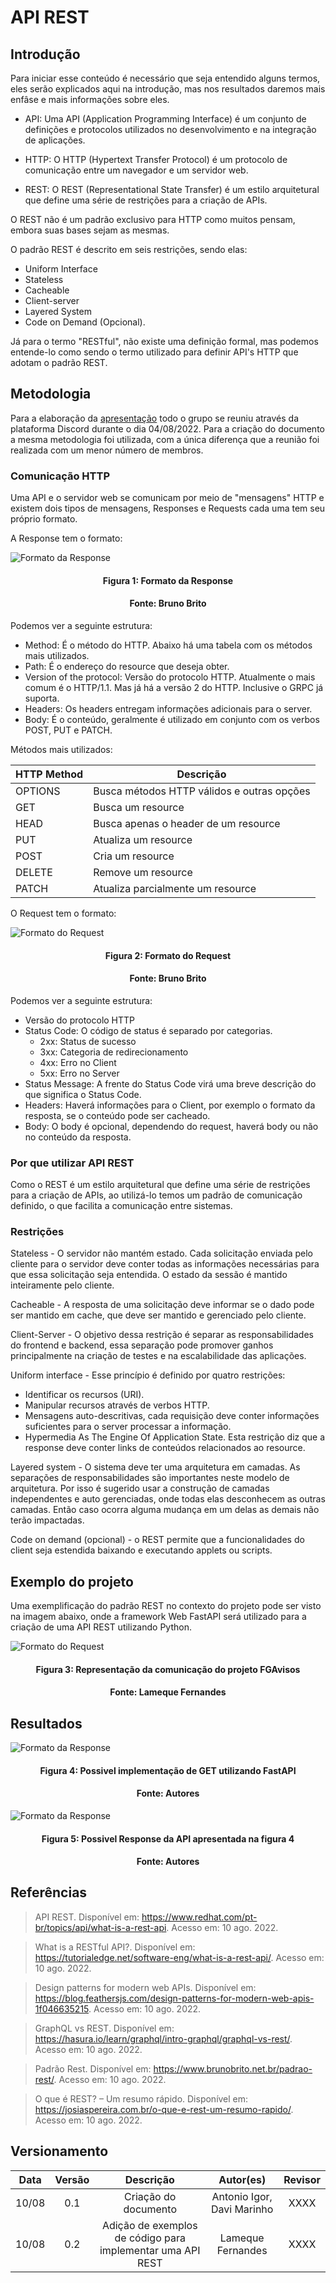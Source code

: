 # API REST

## Introdução

Para iniciar esse conteúdo é necessário que seja entendido alguns termos, eles serão explicados aqui na introdução, mas nos resultados daremos mais enfâse e mais informações sobre eles.

- API: Uma API (Application Programming Interface) é um conjunto de definições e protocolos utilizados no desenvolvimento e na integração de aplicações.

- HTTP: O HTTP (Hypertext Transfer Protocol) é um protocolo de comunicação entre um navegador e um servidor web.

- REST: O REST (Representational State Transfer) é um estilo arquitetural que define uma série de restrições para a criação de APIs.

O REST não é um padrão exclusivo para HTTP como muitos pensam, embora suas bases sejam as mesmas.

O padrão REST é descrito em seis restrições, sendo elas:

- Uniform Interface
- Stateless
- Cacheable
- Client-server
- Layered System
- Code on Demand (Opcional).

Já para o termo "RESTful", não existe uma definição formal, mas podemos entende-lo como sendo o termo utilizado para definir API's HTTP que adotam o padrão REST.

## Metodologia

Para a elaboração da [apresentação](https://www.canva.com/design/DAFINc4Wurs/lc_gjowzEkKgXO0Yl_Qk9Q/edit?utm_content=DAFINc4Wurs&utm_campaign=designshare&utm_medium=link2&utm_source=sharebutton) todo o grupo se reuniu através da plataforma Discord durante o dia 04/08/2022. Para a criação do documento a mesma metodologia foi utilizada, com a única diferença que a reunião foi realizada com um menor número de membros.


### Comunicação HTTP

Uma API e o servidor web se comunicam por meio de "mensagens" HTTP e existem dois tipos de mensagens, Responses e Requests cada uma tem seu próprio formato.

A Response tem o formato:

![Formato da Response](../assets/img/HTTP_Response.png)
<h4 align = "center"> Figura 1: Formato da Response </h6>
<h4 align = "center"> Fonte: Bruno Brito </h6>

Podemos ver a seguinte estrutura:

- Method: É o método do HTTP. Abaixo há uma tabela com os métodos mais utilizados.
- Path: É o endereço do resource que deseja obter.
- Version of the protocol: Versão do protocolo HTTP. Atualmente o mais comum é o HTTP/1.1. Mas já há a versão 2 do HTTP. Inclusive o GRPC já suporta.
- Headers: Os headers entregam informações adicionais para o server.
- Body: É o conteúdo, geralmente é utilizado em conjunto com os verbos POST, PUT e PATCH.


Métodos mais utilizados:

|HTTP Method| Descrição |
|-----------|-----------|
|  OPTIONS  | Busca métodos HTTP válidos e outras opções |
|  GET      | Busca um resource |
|  HEAD     | Busca apenas o header de um resource |
|  PUT      | Atualiza um resource |
|  POST     | Cria um resource |
|  DELETE   | Remove um resource|
|  PATCH    | Atualiza parcialmente um resource |

O Request tem o formato:

![Formato do Request](../assets/img/HTTP_Request.png)
<h4 align = "center"> Figura 2: Formato do Request </h6>
<h4 align = "center"> Fonte: Bruno Brito </h6>

Podemos ver a seguinte estrutura:

- Versão do protocolo HTTP
- Status Code: O código de status é separado por categorias.
    - 2xx: Status de sucesso
    - 3xx: Categoria de redirecionamento
    - 4xx: Erro no Client
    - 5xx: Erro no Server
- Status Message: A frente do Status Code virá uma breve descrição do que significa o Status Code.
- Headers: Haverá informações para o Client, por exemplo o formato da resposta, se o conteúdo pode ser cacheado.
- Body: O body é opcional, dependendo do request, haverá body ou não no conteúdo da resposta.

### Por que utilizar API REST

Como o REST é um estilo arquitetural que define uma série de restrições para a criação de APIs, ao utilizá-lo temos um padrão de comunicação definido, o que facilita a comunicação entre sistemas.

### Restrições

Stateless - O servidor não mantém estado. Cada solicitação enviada pelo cliente para o servidor deve conter todas as informações necessárias para que essa solicitação seja entendida. O estado da sessão é mantido inteiramente pelo cliente.

Cacheable - A resposta de uma solicitação deve informar se o dado pode ser mantido em cache, que deve ser mantido e gerenciado pelo cliente.

Client-Server - O objetivo dessa restrição é separar as responsabilidades do frontend e backend, essa separação pode promover ganhos principalmente na criação de testes e na escalabilidade das aplicações.

Uniform interface - Esse princípio é definido por quatro restrições:

- Identificar os recursos (URI).
- Manipular recursos através de verbos HTTP.
- Mensagens auto-descritivas, cada requisição deve conter informações suficientes para o server processar a informação.
- Hypermedia As The Engine Of Application State. Esta restrição diz que a response deve conter links de conteúdos relacionados ao resource.

Layered system - O sistema deve ter uma arquitetura em camadas. As separações de responsabilidades são importantes neste modelo de arquitetura. Por isso é sugerido usar a construção de camadas independentes e auto gerenciadas, onde todas elas desconhecem as outras camadas. Então caso ocorra alguma mudança em um delas as demais não terão impactadas.

Code on demand (opcional) - o REST permite que a funcionalidades do client seja estendida baixando e executando applets ou scripts.

## Exemplo do projeto

Uma exemplificação do padrão REST no contexto do projeto pode ser visto na imagem abaixo, onde a framework Web FastAPI será utilizado para a criação de uma API REST utilizando Python.

![Formato do Request](../assets/img/exemploFastAPI.png)
<h4 align = "center"> Figura 3: Representação da comunicação do projeto FGAvisos </h6>
<h4 align = "center"> Fonte: Lameque Fernandes </h6>


## Resultados

![Formato da Response](../assets/img/codigoExAPI.png)
<h4 align = "center"> Figura 4: Possivel implementação de GET utilizando FastAPI </h6>
<h4 align = "center"> Fonte: Autores </h6>

![Formato da Response](../assets/img/exemploRespostaAPI.png)
<h4 align = "center"> Figura 5: Possivel Response da API apresentada na figura 4 </h6>
<h4 align = "center"> Fonte: Autores </h6>


## Referências

> API REST. Disponível em: https://www.redhat.com/pt-br/topics/api/what-is-a-rest-api. Acesso em: 10 ago. 2022.

> What is a RESTful API?. Disponível em: https://tutorialedge.net/software-eng/what-is-a-rest-api/. Acesso em: 10 ago. 2022.

> Design patterns for modern web APIs. Disponível em: https://blog.feathersjs.com/design-patterns-for-modern-web-apis-1f046635215. Acesso em: 10 ago. 2022.

> GraphQL vs REST. Disponível em: https://hasura.io/learn/graphql/intro-graphql/graphql-vs-rest/. Acesso em: 10 ago. 2022.

> Padrão Rest. Disponível em: https://www.brunobrito.net.br/padrao-rest/. Acesso em: 10 ago. 2022.

> O que é REST? – Um resumo rápido. Disponível em: https://josiaspereira.com.br/o-que-e-rest-um-resumo-rapido/. Acesso em: 10 ago. 2022.

## Versionamento

| Data  | Versão |                     Descrição                               |           Autor(es)        | Revisor |
| :---: | :----: | :---------------------------------------------------------: | :------------------------: | :-----: |
| 10/08 |  0.1   |             Criação do documento                            | Antonio Igor, Davi Marinho |  XXXX   |
| 10/08 |  0.2   | Adição de exemplos de código para implementar uma API REST  | Lameque Fernandes          |  XXXX   |
